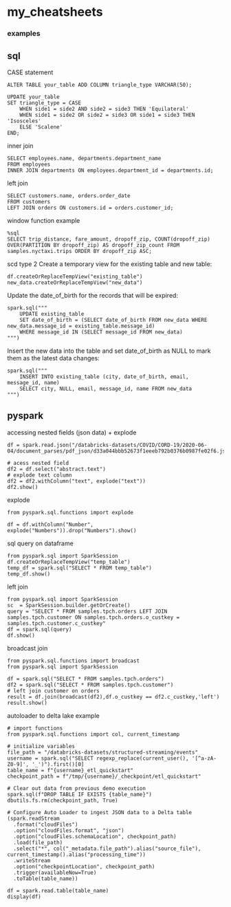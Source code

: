 # my_cheatsheets
### examples
## sql
CASE statement
```
ALTER TABLE your_table ADD COLUMN triangle_type VARCHAR(50);

UPDATE your_table
SET triangle_type = CASE
    WHEN side1 = side2 AND side2 = side3 THEN 'Equilateral'
    WHEN side1 = side2 OR side2 = side3 OR side1 = side3 THEN 'Isosceles'
    ELSE 'Scalene'
END;
```
inner join
```
SELECT employees.name, departments.department_name
FROM employees
INNER JOIN departments ON employees.department_id = departments.id;
```
left join
```
SELECT customers.name, orders.order_date
FROM customers
LEFT JOIN orders ON customers.id = orders.customer_id;
```

window function example
```
%sql
SELECT trip_distance, fare_amount, dropoff_zip, COUNT(dropoff_zip) OVER(PARTITION BY dropoff_zip) AS dropoff_zip_count FROM samples.nyctaxi.trips ORDER BY dropoff_zip ASC;
```
scd type 2
Create a temporary view for the existing table and new table:
```
df.createOrReplaceTempView("existing_table")
new_data.createOrReplaceTempView("new_data")

```
Update the date_of_birth for the records that will be expired:
```
spark.sql("""
    UPDATE existing_table 
    SET date_of_birth = (SELECT date_of_birth FROM new_data WHERE new_data.message_id = existing_table.message_id)
    WHERE message_id IN (SELECT message_id FROM new_data)
""")
```
Insert the new data into the table and set date_of_birth as NULL to mark them as the latest data changes:
```
spark.sql("""
    INSERT INTO existing_table (city, date_of_birth, email, message_id, name)
    SELECT city, NULL, email, message_id, name FROM new_data
""")
```
## pyspark
accessing nested fields (json data)
+ 
explode
```
df = spark.read.json("/databricks-datasets/COVID/CORD-19/2020-06-04/document_parses/pdf_json/d33a044bbb52673f1eeeb792b0376b0987fe02f6.json")

# acess nested field
df2 = df.select("abstract.text")
# explode text column
df2 = df2.withColumn("text", explode("text"))
df2.show()
```

explode
```
from pyspark.sql.functions import explode

df = df.withColumn("Number", explode("Numbers")).drop("Numbers").show()
```

sql query on dataframe
```
from pyspark.sql import SparkSession
df.createOrReplaceTempView("temp_table")
temp_df = spark.sql("SELECT * FROM temp_table")
temp_df.show()
```

left join
```
from pyspark.sql import SparkSession
sc  = SparkSession.builder.getOrCreate()
query = "SELECT * FROM samples.tpch.orders LEFT JOIN samples.tpch.customer ON samples.tpch.orders.o_custkey = samples.tpch.customer.c_custkey"
df = spark.sql(query)
df.show()
```

broadcast join
```
from pyspark.sql.functions import broadcast
from pyspark.sql import SparkSession

df = spark.sql("SELECT * FROM samples.tpch.orders")
df2 = spark.sql("SELECT * FROM samples.tpch.customer")
# left join customer on orders
result = df.join(broadcast(df2),df.o_custkey == df2.c_custkey,'left')
result.show()
```

autoloader to delta lake example
```
# import functions
from pyspark.sql.functions import col, current_timestamp

# initialize variables
file_path = "/databricks-datasets/structured-streaming/events"
username = spark.sql("SELECT regexp_replace(current_user(), '[^a-zA-Z0-9]', '_')").first()[0]
table_name = f"{username}_etl_quickstart"
checkpoint_path = f"/tmp/{username}/_checkpoint/etl_quickstart"

# Clear out data from previous demo execution
spark.sql(f"DROP TABLE IF EXISTS {table_name}")
dbutils.fs.rm(checkpoint_path, True)

# Configure Auto Loader to ingest JSON data to a Delta table
(spark.readStream
  .format("cloudFiles")
  .option("cloudFiles.format", "json")
  .option("cloudFiles.schemaLocation", checkpoint_path)
  .load(file_path)
  .select("*", col("_metadata.file_path").alias("source_file"), current_timestamp().alias("processing_time"))
  .writeStream
  .option("checkpointLocation", checkpoint_path)
  .trigger(availableNow=True)
  .toTable(table_name))

df = spark.read.table(table_name)
display(df)
```


